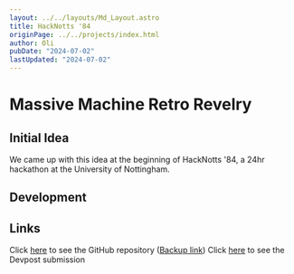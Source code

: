 ```yaml
---
layout: ../../layouts/Md_Layout.astro
title: HackNotts '84
originPage: ../../projects/index.html
author: Oli
pubDate: "2024-07-02"
lastUpdated: "2024-07-02"
---
```


# Massive Machine Retro Revelry

## Initial Idea
We came up with this idea at the beginning of HackNotts '84, a 24hr hackathon at the University of Nottingham. 

## Development

## Links
Click <a href="https://github.com/ntaulbut/hn84-python-project">here</a> to see the GitHub repository (<a href="https://github.com/oli-cs/hn84-python-project">Backup link</a>)
Click <a href="https://devpost.com/software/massive-machine-retro-revelry">here</a> to see the Devpost submission